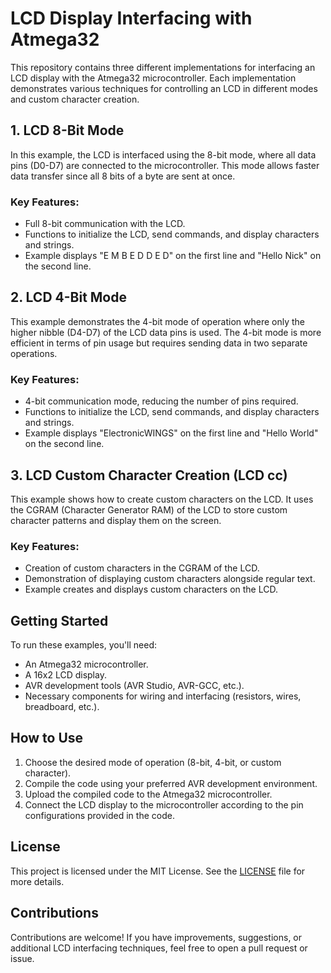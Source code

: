 
# LCD Display Interfacing with Atmega32

This repository contains three different implementations for interfacing an LCD display with the Atmega32 microcontroller. Each implementation demonstrates various techniques for controlling an LCD in different modes and custom character creation.

## 1. LCD 8-Bit Mode

In this example, the LCD is interfaced using the 8-bit mode, where all data pins (D0-D7) are connected to the microcontroller. This mode allows faster data transfer since all 8 bits of a byte are sent at once.

### Key Features:
- Full 8-bit communication with the LCD.
- Functions to initialize the LCD, send commands, and display characters and strings.
- Example displays "E M B E D D E D" on the first line and "Hello Nick" on the second line.

## 2. LCD 4-Bit Mode

This example demonstrates the 4-bit mode of operation where only the higher nibble (D4-D7) of the LCD data pins is used. The 4-bit mode is more efficient in terms of pin usage but requires sending data in two separate operations.

### Key Features:
- 4-bit communication mode, reducing the number of pins required.
- Functions to initialize the LCD, send commands, and display characters and strings.
- Example displays "ElectronicWINGS" on the first line and "Hello World" on the second line.

## 3. LCD Custom Character Creation (LCD cc)

This example shows how to create custom characters on the LCD. It uses the CGRAM (Character Generator RAM) of the LCD to store custom character patterns and display them on the screen.

### Key Features:
- Creation of custom characters in the CGRAM of the LCD.
- Demonstration of displaying custom characters alongside regular text.
- Example creates and displays custom characters on the LCD.

## Getting Started

To run these examples, you'll need:
- An Atmega32 microcontroller.
- A 16x2 LCD display.
- AVR development tools (AVR Studio, AVR-GCC, etc.).
- Necessary components for wiring and interfacing (resistors, wires, breadboard, etc.).

## How to Use

1. Choose the desired mode of operation (8-bit, 4-bit, or custom character).
2. Compile the code using your preferred AVR development environment.
3. Upload the compiled code to the Atmega32 microcontroller.
4. Connect the LCD display to the microcontroller according to the pin configurations provided in the code.

## License

This project is licensed under the MIT License. See the [LICENSE](LICENSE) file for more details.

## Contributions

Contributions are welcome! If you have improvements, suggestions, or additional LCD interfacing techniques, feel free to open a pull request or issue.

